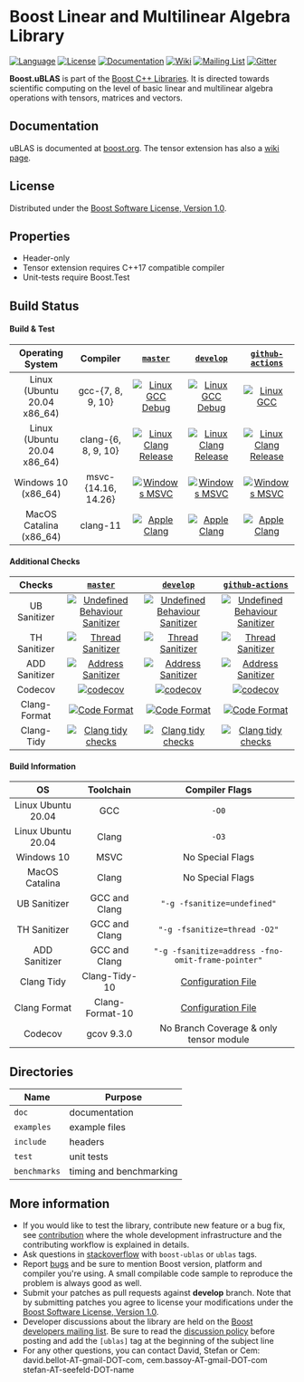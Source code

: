 

Boost Linear and Multilinear Algebra Library 
=====

[![Language](https://img.shields.io/badge/C%2B%2B-11-blue.svg)](https://en.wikipedia.org/wiki/C%2B%2B#Standardization)
[![License](https://img.shields.io/badge/license-BSL-blue.svg)](https://opensource.org/licenses/BSL-1.0)
[![Documentation](https://img.shields.io/badge/ublas-documentation-blue.svg)](https://www.boost.org/doc/libs/1_69_0/libs/numeric/ublas/doc/index.html)
[![Wiki](https://img.shields.io/badge/ublas-wiki-blue.svg)](https://github.com/boostorg/ublas/wiki)
[![Mailing List](https://img.shields.io/badge/ublas-mailing%20list-4eb899.svg)](https://lists.boost.org/mailman/listinfo.cgi/ublas)
[![Gitter](https://img.shields.io/badge/ublas-chat%20on%20gitter-4eb899.svg)](https://gitter.im/boostorg/ublas)

**Boost.uBLAS** is part of the [Boost C++ Libraries](http://github.com/boostorg). It is directed towards scientific computing on the level of basic linear and multilinear algebra operations with tensors, matrices and vectors. 


## Documentation 
uBLAS is documented at [boost.org](https://www.boost.org/doc/libs/1_69_0/libs/numeric/ublas/doc/index.html).
The tensor extension has also a [wiki page](https://github.com/BoostGSoC18/tensor/wiki).

## License
Distributed under the [Boost Software License, Version 1.0](http://www.boost.org/LICENSE_1_0.txt).

## Properties
* Header-only
* Tensor extension requires C++17 compatible compiler
* Unit-tests require Boost.Test

## Build Status


#### Build & Test

|      Operating System       |      Compiler       |  [`master`](https://github.com/boostorg/ublas/tree/master)   | [`develop`](https://github.com/boostorg/ublas/tree/develop)  | [`github-actions`](https://github.com/BoostGSoC20/ublas/tree/github-actions) |
| :-------------------------: | :-----------------: | :----------------------------------------------------------: | :----------------------------------------------------------: | :----------------------------------------------------------: |
| Linux (Ubuntu 20.04 x86_64) |  gcc-{7, 8, 9, 10}  | [![Linux GCC Debug](https://github.com/BoostGSoC20/ublas/workflows/Linux%20GCC%20Debug/badge.svg?branch=master)](https://github.com/BoostGSoC20/ublas/actions?query=workflow%3A%22Linux+GCC%22+branch%3Amaster) | [![Linux GCC Debug](https://github.com/BoostGSoC20/ublas/workflows/Linux%20GCC%20Debug/badge.svg?branch=develop)](https://github.com/BoostGSoC20/ublas/actions?query=workflow%3A%22Linux+GCC%22+branch%3Adevelop) | [![Linux GCC](https://github.com/BoostGSoC20/ublas/workflows/Linux%20GCC%20Debug/badge.svg?branch=github-actions)](https://github.com/BoostGSoC20/ublas/actions?query=workflow%3A%22Linux+GCC+Debug%22+branch%3Agithub-actions) |
| Linux (Ubuntu 20.04 x86_64) | clang-{6, 8, 9, 10} | [![Linux Clang Release](https://github.com/BoostGSoC20/ublas/workflows/Linux%20Clang%20Release/badge.svg?branch=master)](https://github.com/BoostGSoC20/ublas/actions?query=workflow%3A%22Linux+Clang%22+branch%3Amaster) | [![Linux Clang Release](https://github.com/BoostGSoC20/ublas/workflows/Linux%20Clang%20Release/badge.svg?branch=develop)](https://github.com/BoostGSoC20/ublas/actions?query=workflow%3A%22Linux+Clang%22+branch%3Adevelop) | [![Linux Clang Release](https://github.com/BoostGSoC20/ublas/workflows/Linux%20Clang%20Release/badge.svg?branch=github-actions)]((https://github.com/BoostGSoC20/ublas/actions?query=workflow%3A%22Linux+Clang%22+branch%3Agithub-actions)) |
|     Windows 10 (x86_64)     | msvc-{14.16, 14.26} | [![Windows MSVC](https://github.com/BoostGSoC20/ublas/workflows/Windows%20MSVC/badge.svg?branch=master)](https://github.com/BoostGSoC20/ublas/actions?query=workflow%3A%22Windows+MSVC%22+branch%3Amaster) | [![Windows MSVC](https://github.com/BoostGSoC20/ublas/workflows/Windows%20MSVC/badge.svg?branch=develop)](https://github.com/BoostGSoC20/ublas/actions?query=workflow%3A%22Windows+MSVC%22+branch%3Adevelop) | [![Windows MSVC](https://github.com/BoostGSoC20/ublas/workflows/Windows%20MSVC/badge.svg?branch=github-actions)](https://github.com/BoostGSoC20/ublas/actions?query=workflow%3A%22Windows+MSVC%22+branch%3Agithub-actions) |
|   MacOS Catalina (x86_64)   |      clang-11       | [![Apple Clang](https://github.com/BoostGSoC20/ublas/workflows/Apple%20Clang/badge.svg?branch=master)](https://github.com/BoostGSoC20/ublas/actions?query=workflow%3A%22Apple+Clang%22+branch%3Amaster) | [![Apple Clang](https://github.com/BoostGSoC20/ublas/workflows/Apple%20Clang/badge.svg?branch=develop)](https://github.com/BoostGSoC20/ublas/actions?query=workflow%3A%22Apple+Clang%22+branch%3Adevelop) | [![Apple Clang](https://github.com/BoostGSoC20/ublas/workflows/Apple%20Clang/badge.svg?branch=github-actions)](https://github.com/BoostGSoC20/ublas/actions?query=workflow%3A%22Apple+Clang%22+branch%3Agithub-actions) |

#### Additional Checks

|    Checks     |  [`master`](https://github.com/boostorg/ublas/tree/master)   | [`develop`](https://github.com/boostorg/ublas/tree/develop)  | [`github-actions`](https://github.com/BoostGSoC20/ublas/tree/github-actions) |
| :-----------: | :----------------------------------------------------------: | :----------------------------------------------------------: | :----------------------------------------------------------: |
| UB Sanitizer  | [![Undefined Behaviour Sanitizer](https://github.com/BoostGSoC20/ublas/workflows/Undefined%20Behaviour%20Sanitizer/badge.svg?branch=master)](https://github.com/BoostGSoC20/ublas/actions?query=workflow%3A%22Undefined+Behaviour+Sanitizer%22+branch%3Amaster) | [![Undefined Behaviour Sanitizer](https://github.com/BoostGSoC20/ublas/workflows/Undefined%20Behaviour%20Sanitizer/badge.svg?branch=develop)](https://github.com/BoostGSoC20/ublas/actions?query=workflow%3A%22Undefined+Behaviour+Sanitizer%22+branch%3Adevelop) | [![Undefined Behaviour Sanitizer](https://github.com/BoostGSoC20/ublas/workflows/Undefined%20Behaviour%20Sanitizer/badge.svg?branch=github-actions)](https://github.com/BoostGSoC20/ublas/actions?query=workflow%3A%22Undefined+Behaviour+Sanitizer%22+branch%3Agithub-actions) |
| TH Sanitizer  | [![Thread Sanitizer](https://github.com/BoostGSoC20/ublas/workflows/Thread%20Sanitizer/badge.svg?branch=master)](https://github.com/BoostGSoC20/ublas/actions?query=workflow%3A%22Thread+Sanitizer%22+branch%3Amaster) | [![Thread Sanitizer](https://github.com/BoostGSoC20/ublas/workflows/Thread%20Sanitizer/badge.svg?branch=develop)](https://github.com/BoostGSoC20/ublas/actions?query=workflow%3A%22Thread+Sanitizer%22+branch%3Adevelop) | [![Thread Sanitizer](https://github.com/BoostGSoC20/ublas/workflows/Thread%20Sanitizer/badge.svg?branch=github-actions)](https://github.com/BoostGSoC20/ublas/actions?query=workflow%3A%22Thread+Sanitizer%22+branch%3Agithub-actions) |
| ADD Sanitizer | [![Address Sanitizer](https://github.com/BoostGSoC20/ublas/workflows/Address%20Sanitizer/badge.svg?branch=master)](https://github.com/BoostGSoC20/ublas/actions?query=workflow%3A%22Address+Sanitizer%22+branch%3Amaster) | [![Address Sanitizer](https://github.com/BoostGSoC20/ublas/workflows/Address%20Sanitizer/badge.svg?branch=develop)](https://github.com/BoostGSoC20/ublas/actions?query=workflow%3A%22Address+Sanitizer%22+branch%3Adevelop) | [![Address Sanitizer](https://github.com/BoostGSoC20/ublas/workflows/Address%20Sanitizer/badge.svg?branch=github-actions)](https://github.com/BoostGSoC20/ublas/actions?query=workflow%3A%22Address+Sanitizer%22+branch%3Agithub-actions) |
|    Codecov    | [![codecov](https://codecov.io/gh/boostorg/ublas/branch/master/graph/badge.svg)](https://codecov.io/gh/boostorg/ublas/branch/master) | [![codecov](https://codecov.io/gh/boostorg/ublas/branch/develop/graph/badge.svg)](https://codecov.io/gh/boostorg/ublas/branch/develop) | [![codecov](https://codecov.io/gh/BoostGSoC20/ublas/branch/github-actions/graph/badge.svg)](https://codecov.io/gh/BoostGSoC20/ublas) |
| Clang-Format  | [![Code Format](https://github.com/BoostGSoC20/ublas/workflows/Code%20Format/badge.svg?branch=master)](https://github.com/BoostGSoC20/ublas/actions?query=workflow%3A%22Code+Format%22+branch%3Amaster) | [![Code Format](https://github.com/BoostGSoC20/ublas/workflows/Code%20Format/badge.svg?branch=develop)](https://github.com/BoostGSoC20/ublas/actions?query=workflow%3A%22Code+Format%22+branch%3Adevelop) | [![Code Format](https://github.com/BoostGSoC20/ublas/workflows/Code%20Format/badge.svg?branch=github-actions)](https://github.com/BoostGSoC20/ublas/actions?query=workflow%3A%22Code+Format%22+branch%3Agithub-actions) |
|  Clang-Tidy   | [![Clang tidy checks](https://github.com/BoostGSoC20/ublas/workflows/Clang%20tidy%20checks/badge.svg?branch=master)](https://github.com/BoostGSoC20/ublas/actions?query=workflow%3A%22Clang+tidy+checks%22+branch%3Amaster) | [![Clang tidy checks](https://github.com/BoostGSoC20/ublas/workflows/Clang%20tidy%20checks/badge.svg?branch=develop)](https://github.com/BoostGSoC20/ublas/actions?query=workflow%3A%22Clang+tidy+checks%22+branch%3Adevelop) | [![Clang tidy checks](https://github.com/BoostGSoC20/ublas/workflows/Clang%20tidy%20checks/badge.svg?branch=github-actions)](https://github.com/BoostGSoC20/ublas/actions?query=workflow%3A%22Clang+tidy+checks%22+branch%3github-actions) |

#### Build Information

|         OS         |    Toolchain    |                  Compiler Flags                   |
| :----------------: | :-------------: | :-----------------------------------------------: |
| Linux Ubuntu 20.04 |       GCC       |                       `-O0`                       |
| Linux Ubuntu 20.04 |      Clang      |                       `-O3`                       |
|     Windows 10     |      MSVC       |                 No Special Flags                  |
|   MacOS Catalina   |      Clang      |                 No Special Flags                  |
|    UB Sanitizer    |  GCC and Clang  |            `"-g -fsanitize=undefined"`            |
|    TH Sanitizer    |  GCC and Clang  |           `"-g -fsanitize=thread -O2"`            |
|   ADD Sanitizer    |  GCC and Clang  | `"-g -fsanitize=address -fno-omit-frame-pointer"` |
|     Clang Tidy     |  Clang-Tidy-10  |         [Configuration File](.clang-tidy)         |
|    Clang Format    | Clang-Format-10 |        [Configuration File](.clang-format)        |
|      Codecov       |  gcov 9.3.0     |         No Branch Coverage & only tensor module   | 



## Directories

| Name        | Purpose                        |
| ----------- | ------------------------------ |
| `doc`       | documentation                  |
| `examples`  | example files                  |
| `include`   | headers                        |
| `test`      | unit tests                     |
| `benchmarks`| timing and benchmarking        |

## More information

* If you would like to test the library, contribute new feature or a bug fix, see [contribution](https://github.com/boostorg/ublas/wiki/Guidelines-for-Contribution) where the whole development infrastructure and the contributing workflow is explained in details.
* Ask questions in [stackoverflow](http://stackoverflow.com/questions/ask?tags=c%2B%2B,boost,boost-ublas) with `boost-ublas` or `ublas` tags.
* Report [bugs](https://github.com/boostorg/ublas/issues) and be sure to mention Boost version, platform and compiler you're using. A small compilable code sample to reproduce the problem is always good as well.
* Submit your patches as pull requests against **develop** branch. Note that by submitting patches you agree to license your modifications under the [Boost Software License, Version 1.0](http://www.boost.org/LICENSE_1_0.txt).
* Developer discussions about the library are held on the [Boost developers mailing list](https://lists.boost.org/mailman/listinfo.cgi/ublas). Be sure to read the [discussion policy](http://www.boost.org/community/policy.html) before posting and add the `[ublas]` tag at the beginning of the subject line
* For any other questions, you can contact David, Stefan or Cem: david.bellot-AT-gmail-DOT-com, cem.bassoy-AT-gmail-DOT-com stefan-AT-seefeld-DOT-name
